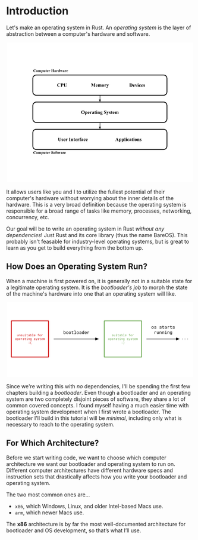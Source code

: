 # Introduction

Let's make an operating system in Rust. An *operating system* is the layer of abstraction between a computer's hardware and software.

<p align="center">
  <img style="width:500px;" src="img/operating_system.png">
</p>

It allows users like you and I to utilize the fullest potential of their computer's hardware without worrying about the inner details of the hardware. This is a very broad definition because the operating system is responsible for a broad range of tasks like memory, processes, networking, concurrency, etc.

Our goal will be to write an operating system in Rust *without any dependencies*! Just Rust and its core library (thus the name BareOS). This probably isn't feasable for industry-level operating systems, but is great to learn as you get to build everything from the bottom up.

## How Does an Operating System Run?

When a machine is first powered on, it is generally not in a suitable state for a legitimate operating system. It is the *bootloader's job* to morph the state of the machine's hardware into one that an operating system will like.

<p align="center">
  <img style="width:500px;" src="img/bootloader-responsibility.png">
</p>

Since we're writing this with *no* dependencies, I'll be spending the first few chapters building a *bootloader*. Even though a bootloader and an operating system are two completely disjoint pieces of software, they share a lot of common covered concepts. I found myself having a much easier time with operating system development when I first wrote a bootloader. The bootloader I'll build in this tutorial will be *minimal*, including only what is necessary to reach to the operating system.

## For Which Architecture?

Before we start writing code, we want to choose which computer architecture we want our bootloader and operating system to run on. Different computer architectures have different hardware specs and instruction sets that drastically affects how you write your bootloader and operating system.

The two most common ones are...

* `x86`, which Windows, Linux, and older Intel-based Macs use.
* `arm`, which newer Macs use.

The **x86** architecture is by far the most well-documented architecture for bootloader and OS development, so that’s what I’ll use.